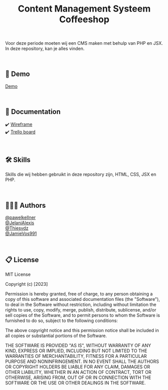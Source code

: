<h1 align="center">
	Content Management Systeem Coffeeshop
</h1>

<br>

Voor deze periode moeten wij een CMS maken met behulp van PHP en JSX. In deze repository, kan je alles vinden. 

<br>

## 🚩 Demo
<a href="#">Demo</a>

<br>

## 📰 Documentation
✔️ <a href="#">Wireframe</a><br>
✔️ <a href="https://trello.com/b/BnifXS3q/skills-cms">Trello board</a>

<br>

## 🛠 Skills
Skills die wij hebben gebruikt in deze repository zijn, HTML, CSS, JSX en PHP.

<br>

## 🙋🏻‍♂️ Authors
<a href="https://github.com/pawelkellner">@pawelkellner</a> <br>
<a href="https://github.com/JelaniAlexis">@JelaniAlexis</a> <br>
<a href="https://github.com/Thiesvdz">@Thiesvdz</a> <br>
<a href="https://github.com/JamieVos991">@JamieVos991</a> 

<br>

## 📋 License
MIT License

Copyright (c) [2023]

Permission is hereby granted, free of charge, to any person obtaining a copy of this software and associated documentation files (the "Software"), to deal in the Software without restriction, including without limitation the rights to use, copy, modify, merge, publish, distribute, sublicense, and/or sell copies of the Software, and to permit persons to whom the Software is furnished to do so, subject to the following conditions:

The above copyright notice and this permission notice shall be included in all copies or substantial portions of the Software.

THE SOFTWARE IS PROVIDED "AS IS", WITHOUT WARRANTY OF ANY KIND, EXPRESS OR IMPLIED, INCLUDING BUT NOT LIMITED TO THE WARRANTIES OF MERCHANTABILITY, FITNESS FOR A PARTICULAR PURPOSE AND NONINFRINGEMENT. IN NO EVENT SHALL THE AUTHORS OR COPYRIGHT HOLDERS BE LIABLE FOR ANY CLAIM, DAMAGES OR OTHER LIABILITY, WHETHER IN AN ACTION OF CONTRACT, TORT OR OTHERWISE, ARISING FROM, OUT OF OR IN CONNECTION WITH THE SOFTWARE OR THE USE OR OTHER DEALINGS IN THE SOFTWARE.